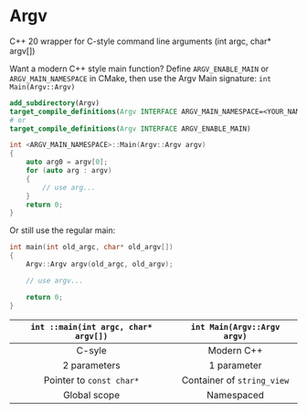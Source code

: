 # Argv
C++ 20 wrapper for C-style command line arguments (int argc, char* argv[])

Want a modern C++ style main function? Define `ARGV_ENABLE_MAIN` or `ARGV_MAIN_NAMESPACE` in CMake, then use the Argv Main signature: `int Main(Argv::Argv)`

```cmake
add_subdirectory(Argv)
target_compile_definitions(Argv INTERFACE ARGV_MAIN_NAMESPACE=<YOUR_NAMESPACE>)
# or
target_compile_definitions(Argv INTERFACE ARGV_ENABLE_MAIN)
```

```cpp
int <ARGV_MAIN_NAMESPACE>::Main(Argv::Argv argv)
{
    auto arg0 = argv[0];
    for (auto arg : argv)
    {
        // use arg...
    }
    return 0;
}
```

Or still use the regular main:
```cpp
int main(int old_argc, char* old_argv[])
{
    Argv::Argv argv(old_argc, old_argv);

    // use argv...

    return 0;
}
```

| `int ::main(int argc, char* argv[])` | `int Main(Argv::Argv argv)` |
| :----------------------------------: | :-------------------------: |
| C-syle                               | Modern C++                  |
| 2 parameters                         | 1 parameter                 |
| Pointer to `const char*`             | Container of `string_view`  |
| Global scope                         | Namespaced                  |
